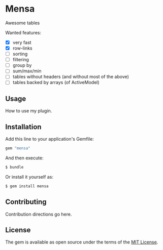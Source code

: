# Mensa
Awesome tables

Wanted features:
* [X] very fast
* [X] row-links
* [ ] sorting
* [ ] filtering
* [ ] group by
* [ ] sum/max/min
* [ ] tables without headers (and without most of the above)
* [ ] tables backed by arrays (of ActiveModel)

## Usage
How to use my plugin.

## Installation
Add this line to your application's Gemfile:

```ruby
gem "mensa"
```

And then execute:
```bash
$ bundle
```

Or install it yourself as:
```bash
$ gem install mensa
```

## Contributing
Contribution directions go here.

## License
The gem is available as open source under the terms of the [MIT License](https://opensource.org/licenses/MIT).
